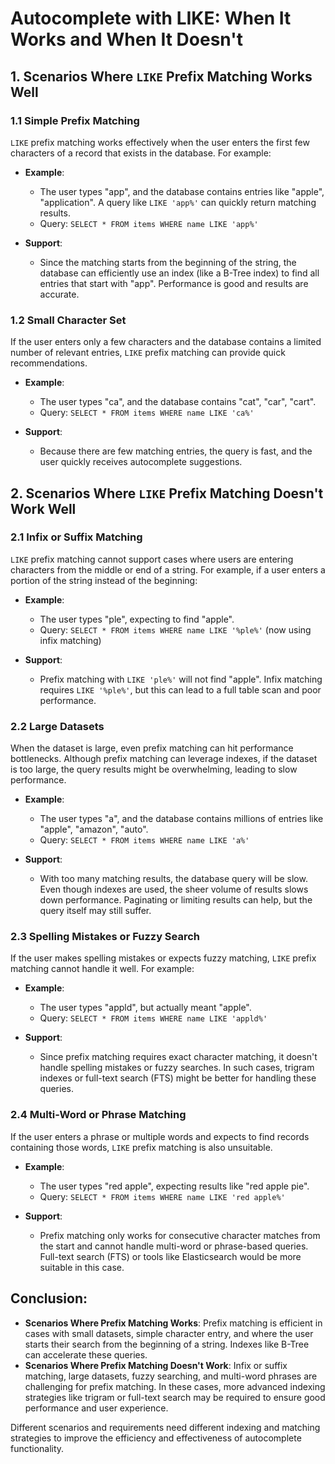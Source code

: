 
# Autocomplete with LIKE: When It Works and When It Doesn't

## 1. Scenarios Where `LIKE` Prefix Matching Works Well

### 1.1 Simple Prefix Matching
`LIKE` prefix matching works effectively when the user enters the first few characters of a record that exists in the database. For example:

- **Example**:
  - The user types "app", and the database contains entries like "apple", "application". A query like `LIKE 'app%'` can quickly return matching results.
  - Query: `SELECT * FROM items WHERE name LIKE 'app%'`

- **Support**:
  - Since the matching starts from the beginning of the string, the database can efficiently use an index (like a B-Tree index) to find all entries that start with "app". Performance is good and results are accurate.

### 1.2 Small Character Set
If the user enters only a few characters and the database contains a limited number of relevant entries, `LIKE` prefix matching can provide quick recommendations.

- **Example**:
  - The user types "ca", and the database contains "cat", "car", "cart".
  - Query: `SELECT * FROM items WHERE name LIKE 'ca%'`

- **Support**:
  - Because there are few matching entries, the query is fast, and the user quickly receives autocomplete suggestions.

## 2. Scenarios Where `LIKE` Prefix Matching Doesn't Work Well

### 2.1 Infix or Suffix Matching
`LIKE` prefix matching cannot support cases where users are entering characters from the middle or end of a string. For example, if a user enters a portion of the string instead of the beginning:

- **Example**:
  - The user types "ple", expecting to find "apple".
  - Query: `SELECT * FROM items WHERE name LIKE '%ple%'` (now using infix matching)

- **Support**:
  - Prefix matching with `LIKE 'ple%'` will not find "apple". Infix matching requires `LIKE '%ple%'`, but this can lead to a full table scan and poor performance.

### 2.2 Large Datasets
When the dataset is large, even prefix matching can hit performance bottlenecks. Although prefix matching can leverage indexes, if the dataset is too large, the query results might be overwhelming, leading to slow performance.

- **Example**:
  - The user types "a", and the database contains millions of entries like "apple", "amazon", "auto".
  - Query: `SELECT * FROM items WHERE name LIKE 'a%'`

- **Support**:
  - With too many matching results, the database query will be slow. Even though indexes are used, the sheer volume of results slows down performance. Paginating or limiting results can help, but the query itself may still suffer.

### 2.3 Spelling Mistakes or Fuzzy Search
If the user makes spelling mistakes or expects fuzzy matching, `LIKE` prefix matching cannot handle it well. For example:

- **Example**:
  - The user types "appld", but actually meant "apple".
  - Query: `SELECT * FROM items WHERE name LIKE 'appld%'`

- **Support**:
  - Since prefix matching requires exact character matching, it doesn't handle spelling mistakes or fuzzy searches. In such cases, trigram indexes or full-text search (FTS) might be better for handling these queries.

### 2.4 Multi-Word or Phrase Matching
If the user enters a phrase or multiple words and expects to find records containing those words, `LIKE` prefix matching is also unsuitable.

- **Example**:
  - The user types "red apple", expecting results like "red apple pie".
  - Query: `SELECT * FROM items WHERE name LIKE 'red apple%'`

- **Support**:
  - Prefix matching only works for consecutive character matches from the start and cannot handle multi-word or phrase-based queries. Full-text search (FTS) or tools like Elasticsearch would be more suitable in this case.

## Conclusion:
- **Scenarios Where Prefix Matching Works**: Prefix matching is efficient in cases with small datasets, simple character entry, and where the user starts their search from the beginning of a string. Indexes like B-Tree can accelerate these queries.
- **Scenarios Where Prefix Matching Doesn't Work**: Infix or suffix matching, large datasets, fuzzy searching, and multi-word phrases are challenging for prefix matching. In these cases, more advanced indexing strategies like trigram or full-text search may be required to ensure good performance and user experience.

Different scenarios and requirements need different indexing and matching strategies to improve the efficiency and effectiveness of autocomplete functionality.
